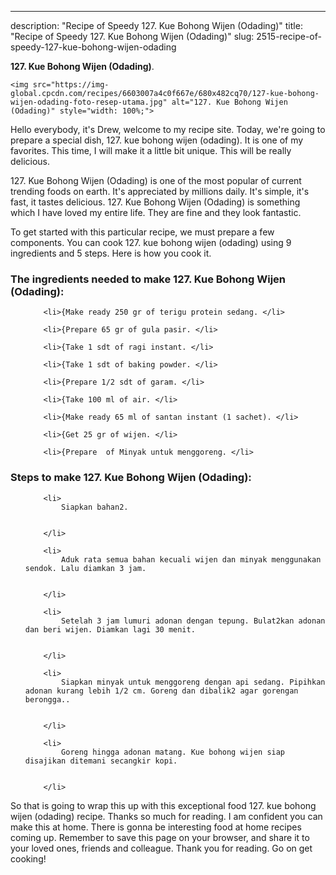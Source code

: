 ---
description: "Recipe of Speedy 127. Kue Bohong Wijen (Odading)"
title: "Recipe of Speedy 127. Kue Bohong Wijen (Odading)"
slug: 2515-recipe-of-speedy-127-kue-bohong-wijen-odading

<p>
	<strong>127. Kue Bohong Wijen (Odading)</strong>. 
	
</p>
<p>
	
	<img src="https://img-global.cpcdn.com/recipes/6603007a4c0f667e/680x482cq70/127-kue-bohong-wijen-odading-foto-resep-utama.jpg" alt="127. Kue Bohong Wijen (Odading)" style="width: 100%;">
	
	
</p>
<p>
	Hello everybody, it's Drew, welcome to my recipe site. Today, we're going to prepare a special dish, 127. kue bohong wijen (odading). It is one of my favorites. This time, I will make it a little bit unique. This will be really delicious.
</p>
	
<p>
	127. Kue Bohong Wijen (Odading) is one of the most popular of current trending foods on earth. It's appreciated by millions daily. It's simple, it's fast, it tastes delicious. 127. Kue Bohong Wijen (Odading) is something which I have loved my entire life. They are fine and they look fantastic.
</p>
<p>
	
</p>

<p>
To get started with this particular recipe, we must prepare a few components. You can cook 127. kue bohong wijen (odading) using 9 ingredients and 5 steps. Here is how you cook it.
</p>

<h3>The ingredients needed to make 127. Kue Bohong Wijen (Odading):</h3>

<ol>
	
		<li>{Make ready 250 gr of terigu protein sedang. </li>
	
		<li>{Prepare 65 gr of gula pasir. </li>
	
		<li>{Take 1 sdt of ragi instant. </li>
	
		<li>{Take 1 sdt of baking powder. </li>
	
		<li>{Prepare 1/2 sdt of garam. </li>
	
		<li>{Take 100 ml of air. </li>
	
		<li>{Make ready 65 ml of santan instant (1 sachet). </li>
	
		<li>{Get 25 gr of wijen. </li>
	
		<li>{Prepare  of Minyak untuk menggoreng. </li>
	
</ol>
<p>
	
</p>

<h3>Steps to make 127. Kue Bohong Wijen (Odading):</h3>

<ol>
	
		<li>
			Siapkan bahan2.
			
			
		</li>
	
		<li>
			Aduk rata semua bahan kecuali wijen dan minyak menggunakan sendok. Lalu diamkan 3 jam.
			
			
		</li>
	
		<li>
			Setelah 3 jam lumuri adonan dengan tepung. Bulat2kan adonan dan beri wijen. Diamkan lagi 30 menit.
			
			
		</li>
	
		<li>
			Siapkan minyak untuk menggoreng dengan api sedang. Pipihkan adonan kurang lebih 1/2 cm. Goreng dan dibalik2 agar gorengan berongga..
			
			
		</li>
	
		<li>
			Goreng hingga adonan matang. Kue bohong wijen siap disajikan ditemani secangkir kopi.
			
			
		</li>
	
</ol>

<p>
	
</p>

<p>
	So that is going to wrap this up with this exceptional food 127. kue bohong wijen (odading) recipe. Thanks so much for reading. I am confident you can make this at home. There is gonna be interesting food at home recipes coming up. Remember to save this page on your browser, and share it to your loved ones, friends and colleague. Thank you for reading. Go on get cooking!
</p>
